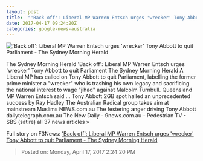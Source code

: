 ```yaml
---
layout: post
title:  "'Back off': Liberal MP Warren Entsch urges 'wrecker' Tony Abbott to quit Parliament - The Sydney Morning Herald"
date: 2017-04-17 09:24:20Z
categories: google-news-australia
---
```


!['Back off': Liberal MP Warren Entsch urges 'wrecker' Tony Abbott to quit Parliament - The Sydney Morning Herald](http://www.smh.com.au/content/dam/images/1/0/e/x/3/3/image.related.socialLead.620x349.gvm67a.png/1492430154881.jpg)

The Sydney Morning Herald 'Back off': Liberal MP Warren Entsch urges 'wrecker' Tony Abbott to quit Parliament The Sydney Morning Herald A Liberal MP has called on Tony Abbott to quit Parliament, labelling the former prime minister a "wrecker" who is trashing his own legacy and sacrificing the national interest to wage "jihad" against Malcolm Turnbull. Queensland MP Warren Entsch said ... Tony Abbott 2GB spot hailed an unprecedented success by Ray Hadley The Australian Radical group takes aim at mainstream Muslims NEWS.com.au The festering anger driving Tony Abbott dailytelegraph.com.au The New Daily - 9news.com.au - Pedestrian TV - SBS (satire) all 37 news articles »


Full story on F3News: ['Back off': Liberal MP Warren Entsch urges 'wrecker' Tony Abbott to quit Parliament - The Sydney Morning Herald](http://www.f3nws.com/n/P2qfVH)

> Posted on: Monday, April 17, 2017 2:24:20 PM
